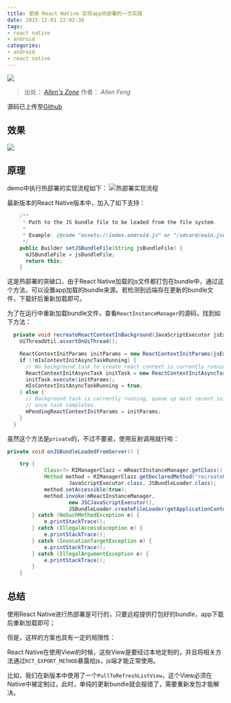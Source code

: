 ```yaml
---
title: 使用 React Native 实现app热部署的一次实践
date: 2015-12-01 22:02:38
tags:
- react native
- android
categories: 
- android
- react native
---
```


![](http://ww4.sinaimg.cn/large/65e4f1e6gw1f9gfpgaltyj21c00m8wi8.jpg)

<!-- more -->

> 出处： *[Allen's Zone](http://allenfeng.com/)*
> 作者： *Allen Feng*

源码已上传至[Github](https://github.com/fengjundev/React-Native-Remote-Update)

## 效果

![](https://github.com/fengjundev/React-Native-Remote-Update/raw/master/image/screenshot.gif)

## 原理
demo中执行热部署的实现流程如下：
![热部署实现流程](https://github.com/fengjundev/React-Native-Remote-Update/raw/master/image/process.png)

最新版本的React Native版本中，加入了如下支持：

```java
	/**
     * Path to the JS bundle file to be loaded from the file system.
     *
     * Example: {@code "assets://index.android.js" or "/sdcard/main.jsbundle}
     */
    public Builder setJSBundleFile(String jsBundleFile) {
      mJSBundleFile = jsBundleFile;
      return this;
    }
```

这是热部署的突破口，由于React Native加载的js文件都打包在bundle中，通过这个方法，可以设置app加载的bundle来源。若检测到远端存在更新的bundle文件，下载好后重新加载即可。

为了在运行中重新加载bundle文件，查看`ReactInstanceManager`的源码，找到如下方法：

```java
  private void recreateReactContextInBackground(JavaScriptExecutor jsExecutor, JSBundleLoader jsBundleLoader) {
    UiThreadUtil.assertOnUiThread();

    ReactContextInitParams initParams = new ReactContextInitParams(jsExecutor, jsBundleLoader);
    if (!mIsContextInitAsyncTaskRunning) {
      // No background task to create react context is currently running, create and execute one.
      ReactContextInitAsyncTask initTask = new ReactContextInitAsyncTask();
      initTask.execute(initParams);
      mIsContextInitAsyncTaskRunning = true;
    } else {
      // Background task is currently running, queue up most recent init params to recreate context
      // once task completes.
      mPendingReactContextInitParams = initParams;
    }
  }
```

虽然这个方法是`private`的，不过不要紧，使用反射调用就行啦：

```java
private void onJSBundleLoadedFromServer() {

    try {
            Class<?> RIManagerClazz = mReactInstanceManager.getClass();
            Method method = RIManagerClazz.getDeclaredMethod("recreateReactContextInBackground",
                    JavaScriptExecutor.class, JSBundleLoader.class);
            method.setAccessible(true);
            method.invoke(mReactInstanceManager,
                    new JSCJavaScriptExecutor(),
                    JSBundleLoader.createFileLoader(getApplicationContext(), JS_BUNDLE_LOCAL_PATH));
        } catch (NoSuchMethodException e) {
            e.printStackTrace();
        } catch (IllegalAccessException e) {
            e.printStackTrace();
        } catch (InvocationTargetException e) {
            e.printStackTrace();
        } catch (IllegalArgumentException e) {
            e.printStackTrace();
        }
    }
```


## 总结

使用React Native进行热部署是可行的，只要远程提供打包好的bundle，app下载后重新加载即可；  

但是，这样的方案也具有一定的局限性：  

React Native在使用View的时候，这些View是要经过本地定制的，并且将相关方法通过`RCT_EXPORT_METHOD`暴露给js，js端才能正常使用。

比如，我们在新版本中使用了一个`PullToRefreshListView`，这个View必须在Native中被定制过，此时，单纯的更新bundle就会报错了，需要重新发包才能解决。

